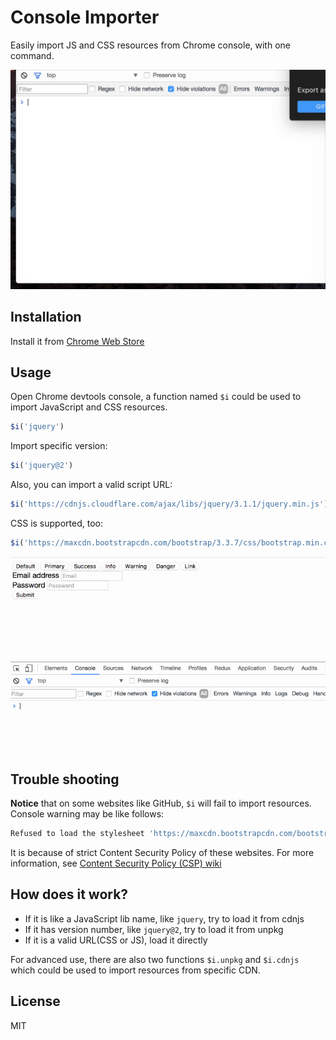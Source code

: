 # Console Importer

Easily import JS and CSS resources from Chrome console, with one command.

<img src="assets/js.gif" alt="Demo" width="640" />

## Installation

Install it from [Chrome Web Store](https://chrome.google.com/webstore/detail/console-importer/hgajpakhafplebkdljleajgbpdmplhie)

## Usage

Open Chrome devtools console, a function named `$i` could be used to import JavaScript and CSS resources.

```js
$i('jquery')
```

Import specific version:

```js
$i('jquery@2')
```

Also, you can import a valid script URL:

```js
$i('https://cdnjs.cloudflare.com/ajax/libs/jquery/3.1.1/jquery.min.js')
```

CSS is supported, too:

```js
$i('https://maxcdn.bootstrapcdn.com/bootstrap/3.3.7/css/bootstrap.min.css')
```

![URL](assets/css.gif)

## Trouble shooting

**Notice** that on some websites like GitHub, `$i` will fail to import resources. Console warning may be like follows:

```js
Refused to load the stylesheet 'https://maxcdn.bootstrapcdn.com/bootstrap/3.3.7/css/bootstrap.min.css' because it violates the following Content Security Policy directive: "style-src 'unsafe-inline' assets-cdn.github.com".
```

It is because of strict Content Security Policy of these websites. For more information, see [Content Security Policy (CSP) wiki](https://developer.mozilla.org/en-US/docs/Web/HTTP/CSP)

## How does it work?

* If it is like a JavaScript lib name, like `jquery`, try to load it from cdnjs
* If it has version number, like `jquery@2`, try to load it from unpkg
* If it is a valid URL(CSS or JS), load it directly

For advanced use, there are also two functions `$i.unpkg` and `$i.cdnjs` which could be used to import resources from specific CDN.

## License

MIT
